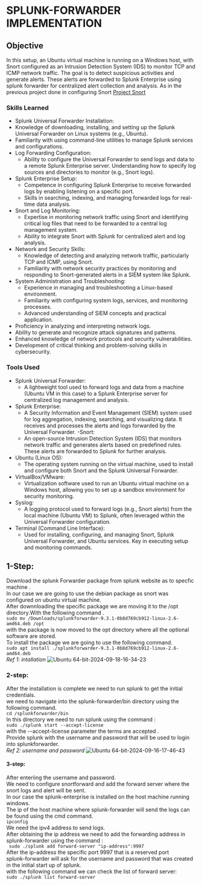 # SPLUNK-FORWARDER IMPLEMENTATION

## Objective
In this setup, an Ubuntu virtual machine is running on a Windows host, with Snort configured as an Intrusion Detection System (IDS) to monitor TCP and ICMP network traffic. The goal is to detect suspicious activities and generate alerts. These alerts are forwarded to Splunk Enterprise using splunk forwarder for centralized alert collection and analysis.
As in the previous project done in configuring Snort <a href="https://github.com/aounali720/snort-project/blob/main/README.md">Project Snort </a>

### Skills Learned
- Splunk Universal Forwarder Installation:
- Knowledge of downloading, installing, and setting up the Splunk Universal Forwarder on Linux systems (e.g., Ubuntu).
- Familiarity with using command-line utilities to manage Splunk services and configurations.
- Log Forwarding Configuration:
  - Ability to configure the Universal Forwarder to send logs and data to a remote Splunk Enterprise server.
Understanding how to specify log sources and directories to monitor (e.g., Snort logs).
- Splunk Enterprise Setup:
  - Competence in configuring Splunk Enterprise to receive forwarded logs by enabling listening on a specific port.
  - Skills in searching, indexing, and managing forwarded logs for real-time data analysis.
- Snort and Log Monitoring:
  - Expertise in monitoring network traffic using Snort and identifying critical log files that need to be forwarded to a central log management system.
  - Ability to integrate Snort with Splunk for centralized alert and log analysis.
- Network and Security Skills:
  - Knowledge of detecting and analyzing network traffic, particularly TCP and ICMP, using Snort.
  - Familiarity with network security practices by monitoring and responding to Snort-generated alerts in a SIEM system like Splunk.
- System Administration and Troubleshooting:
  - Experience in managing and troubleshooting a Linux-based environment.
  - Familiarity with configuring system logs, services, and monitoring processes.
  - Advanced understanding of SIEM concepts and practical application.
- Proficiency in analyzing and interpreting network logs.
- Ability to generate and recognize attack signatures and patterns.
- Enhanced knowledge of network protocols and security vulnerabilities.
- Development of critical thinking and problem-solving skills in cybersecurity.

### Tools Used
- Splunk Universal Forwarder:
  - A lightweight tool used to forward logs and data from a machine (Ubuntu VM in this case) to a Splunk Enterprise server for centralized log management and analysis.
- Splunk Enterprise:
  - A Security Information and Event Management (SIEM) system used for log aggregation, indexing, searching, and visualizing data. It receives and processes the alerts and logs forwarded by the Universal Forwarder.
-Snort:
  - An open-source Intrusion Detection System (IDS) that monitors network traffic and generates alerts based on predefined rules. These alerts are forwarded to Splunk for further analysis.
- Ubuntu (Linux OS):
  - The operating system running on the virtual machine, used to install and configure both Snort and the Splunk Universal Forwarder.
- VirtualBox/VMware:
   - Virtualization software used to run an Ubuntu virtual machine on a Windows host, allowing you to set up a sandbox environment for security monitoring.
- Syslog:
  - A logging protocol used to forward logs (e.g., Snort alerts) from the local machine (Ubuntu VM) to Splunk, often leveraged within the Universal Forwarder configuration.
- Terminal (Command Line Interface):
  - Used for installing, configuring, and managing Snort, Splunk Universal Forwarder, and Ubuntu services. Key in executing setup and monitoring commands.


## 1-Step:
Download the splunk Forwarder package from splunk website as to specfic machine .<br>
In our case we are going to use the debian package as snort was configured on ubuntu virtual machine.<br>
After downnloading the specific package we are moving it to the /opt directory.With the following command .<br>
``sudo mv /Downloads/splunkforwarder-9.3.1-0b8d769cb912-linux-2.6-amd64.deb /opt``<br>
with the package is now moved to the opt directory where all the optional software are stored.<br>
To install the package we are going to use the following command.<br>
``sudo apt install ./splunkforwarder-9.3.1-0b8d769cb912-linux-2.6-amd64.deb ``<br>
*Ref 1: intallation*
![Ubuntu 64-bit-2024-09-18-16-34-23](https://github.com/user-attachments/assets/2430620e-8fcb-41f1-8eb6-2fcf12f1b7ca)<br>

### 2-step:
After the installation is complete we need to run splunk to get the initial credentials.<br>
we need to navigate into the splunk-forwarder/bin directory using the following command.<br>
``cd /splunkforwarder/bin``<br>
In this directory we need to run splunk using the command :<br>
``sudo ./splunk start --accept-license``<br>
with the --accept-license parameter the terms are accepted .<br>
Provide splunk with the username and password that will be used to login into splunkforwarder.<br>
*Ref 2: username and password*
![Ubuntu 64-bit-2024-09-16-17-46-43](https://github.com/user-attachments/assets/df8f4e3c-7793-4a3a-a992-4945b4217920)
<br>
#### 3-step:
After enteriing the username and password.<br>
We need to configure snortforward  and add the forward server where the snort logs and alert will be sent.<br>
In our case the splunk-enterprise is installed on the host machine running windows.<br>
The ip of the host machine where splunk-forwarder will send the logs can be found using the cmd command.<br>
``ipconfig``<br>
We need the ipv4 address to send logs.<br>
After obtaining the ip address we need to add the forwarding address in splunk-forwarder using the command :<br>
`` sudo ./splunk add forward-server "ip-address":9997``<br>
After the ip-address the specific port 9997 that is a reserved port <br>
splunk-forwarder will ask for the username and password that was created in the initial start up of splunk.<br>
with the following command we can check the list of forward server:<br>
``sudo ./splunk list forward-server``<br>



